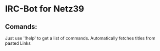 # IRC-Bot for Netz39
## Comands:
Just use '!help' to get a list of commands.
Automatically fetches titles from pasted Links
